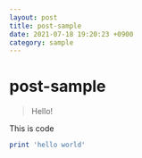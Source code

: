 ```yaml
---
layout: post
title: post-sample
date: 2021-07-18 19:20:23 +0900
category: sample
---
```

# post-sample
> Hello!

This is code
```ruby
print 'hello world'
```